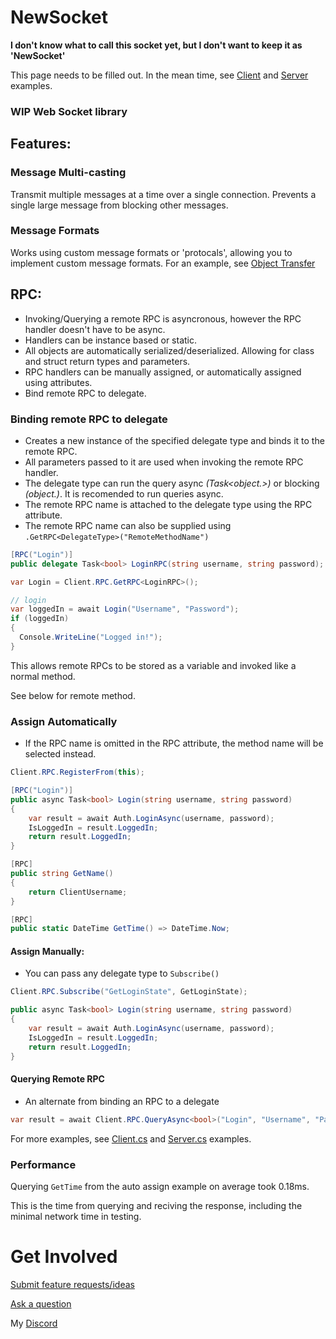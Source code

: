 # NewSocket
**I don't know what to call this socket yet, but I don't want to keep it as 'NewSocket'**

This page needs to be filled out. In the mean time, see <a href="https://github.com/ShimmyMySherbet/NewSocket/blob/master/SocketTest/Client.cs">Client</a> and <a href="https://github.com/ShimmyMySherbet/NewSocket/blob/master/SocketTest/Server.cs">Server</a> examples.

### WIP Web Socket library

##  Features:
### Message Multi-casting
Transmit multiple messages at a time over a single connection. Prevents a single large message from blocking other messages.

### Message Formats
Works using custom message formats or 'protocals', allowing you to implement custom message formats.
For an example, see <a href="https://github.com/ShimmyMySherbet/NewSocket/blob/master/NewSocket/Protocals/OTP/ObjectTransferProtocal.cs">Object Transfer</a>

## RPC:
* Invoking/Querying a remote RPC is asyncronous, however the RPC handler doesn't have to be async.
* Handlers can be instance based or static.
* All objects are automatically serialized/deserialized. Allowing for class and struct return types and parameters.
* RPC handlers can be manually assigned, or automatically assigned using attributes.
* Bind remote RPC to delegate.

### Binding remote RPC to delegate
* Creates a new instance of the specified delegate type and binds it to the remote RPC.
* All parameters passed to it are used when invoking the remote RPC handler.
* The delegate type can run the query async *(Task<object.>)* or blocking *(object.)*. It is recomended to run queries async.
* The remote RPC name is attached to the delegate type using the RPC attribute.
* The remote RPC name can also be supplied using `.GetRPC<DelegateType>("RemoteMethodName")`
```cs
[RPC("Login")]
public delegate Task<bool> LoginRPC(string username, string password);

var Login = Client.RPC.GetRPC<LoginRPC>();

// login
var loggedIn = await Login("Username", "Password");
if (loggedIn)
{
  Console.WriteLine("Logged in!");
}
```
This allows remote RPCs to be stored as a variable and invoked like a normal method.



See below for remote method.


### Assign Automatically
* If the RPC name is omitted in the RPC attribute, the method name will be selected instead.
```cs
Client.RPC.RegisterFrom(this);

[RPC("Login")]
public async Task<bool> Login(string username, string password)
{
    var result = await Auth.LoginAsync(username, password);
    IsLoggedIn = result.LoggedIn;
    return result.LoggedIn;    
}

[RPC]
public string GetName()
{
    return ClientUsername;
}

[RPC]
public static DateTime GetTime() => DateTime.Now;
```

#### Assign Manually:
* You can pass any delegate type to `Subscribe()` 
```cs
Client.RPC.Subscribe("GetLoginState", GetLoginState);

public async Task<bool> Login(string username, string password)
{
    var result = await Auth.LoginAsync(username, password);
    IsLoggedIn = result.LoggedIn;
    return result.LoggedIn;    
}
```
#### Querying Remote RPC
* An alternate from binding an RPC to a delegate
```cs
var result = await Client.RPC.QueryAsync<bool>("Login", "Username", "Password");
```

For more examples, see <a href="https://github.com/ShimmyMySherbet/NewSocket/blob/master/SocketTest/Client.cs">Client.cs</a> and <a href="https://github.com/ShimmyMySherbet/NewSocket/blob/master/SocketTest/Server.cs">Server.cs</a> examples.

### Performance
Querying `GetTime` from the auto assign example on average took 0.18ms.

This is the time from querying and reciving the response, including the minimal network time in testing.

# Get Involved

<a href="https://github.com/ShimmyMySherbet/NewSocket/discussions/categories/ideas">Submit feature requests/ideas</a>

<a href="https://github.com/ShimmyMySherbet/NewSocket/discussions/categories/q-a">Ask a question</a>

My <a href="https://discord.shimmymysherbet.com/">Discord</a>
